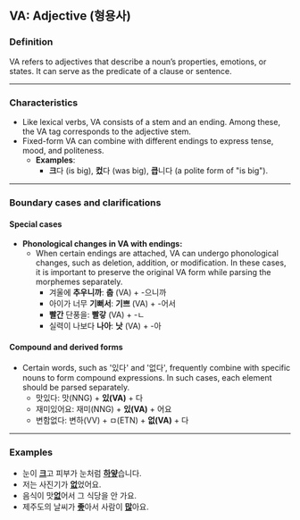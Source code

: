 ## VA: Adjective (형용사)

### Definition
VA refers to adjectives that describe a noun’s properties, emotions, or states. It can serve as the predicate of a clause or sentence.

---

### Characteristics
- Like lexical verbs, VA consists of a stem and an ending. Among these, the VA tag corresponds to the adjective stem.  
- Fixed-form VA can combine with different endings to express tense, mood, and politeness.  
  - **Examples**:  
    - **크**다 (is big), **컸**다 (was big), **큽**니다 (a polite form of "is big").  

---

### Boundary cases and clarifications  

#### Special cases  
- **Phonological changes in VA with endings:**
  - When certain endings are attached, VA can undergo phonological changes, such as deletion, addition, or modification. In these cases, it is important to preserve the original VA form while parsing the morphemes separately.  
    - 겨울에 **추우니까**: **춥** (VA) + -으니까  
    - 아이가 너무 **기뻐서**: **기쁘** (VA) + -어서  
    - **빨간** 단풍을: **빨갛** (VA) + -ㄴ  
    - 실력이 나보다 **나아**: **낫** (VA) + -아  

#### Compound and derived forms  
- Certain words, such as '있다' and '없다', frequently combine with specific nouns to form compound expressions. In such cases, each element should be parsed separately.  
    - 맛있다: 맛(NNG) + **있(VA)** + 다  
    - 재미있어요: 재미(NNG) + **있(VA)** + 어요  
    - 변함없다: 변하(VV) + ㅁ(ETN) + **없(VA)** + 다  

---

### Examples  
- 눈이 <ins>**크**</ins>고 피부가 눈처럼 <ins>**하얗**</ins>습니다.  
- 저는 사진기가 <ins>**없**</ins>었어요.  
- 음식이 맛<ins>**없**</ins>어서 그 식당을 안 가요.  
- 제주도의 날씨가 <ins>**좋**</ins>아서 사람이 <ins>**많**</ins>아요.  
